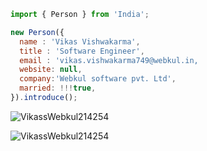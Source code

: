 ```js
import { Person } from 'India';

new Person({
  name : 'Vikas Vishwakarma',
  title : 'Software Engineer',
  email : 'vikas.vishwakarma749@webkul.in,
  website: null,
  company:'Webkul software pvt. Ltd',
  married: !!!true,
}).introduce();
```

<p align="left"> <img src="https://komarev.com/ghpvc/?username=VikassWebkul214254&abbreviated=true&label=Profile%20views&color=blueviolet&style=flat" alt="VikassWebkul214254" /> </p>
<img align="center" src="https://github-readme-stats.vercel.app/api?username=VikassWebkul214254&show_icons=true&locale=en" alt="VikassWebkul214254" />
